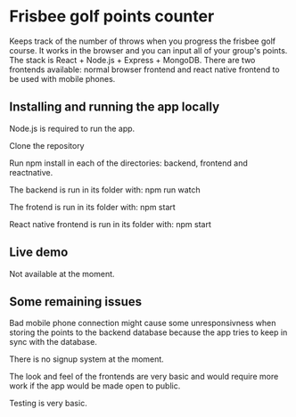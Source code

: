 # Frisbee golf points counter

Keeps track of the number of throws when you progress the frisbee golf course. It works in the browser and you can input all of your group's points. The stack is React + Node.js + Express + MongoDB. There are two frontends available: normal browser frontend and react native frontend to be used with mobile phones.

## Installing and running the app locally

Node.js is required to run the app.

Clone the repository 

Run npm install in each of the directories: backend, frontend and reactnative.

The backend is run in its folder with: npm run watch

The frotend is run in its folder with: npm start

React native frontend is run in its folder with: npm start

## Live demo

Not available at the moment.

## Some remaining issues

Bad mobile phone connection might cause some unresponsivness when storing the points to the backend database because the app tries to keep in sync with the database.

There is no signup system at the moment.

The look and feel of the frontends are very basic and would require more work if the app would be made open to public.

Testing is very basic.
